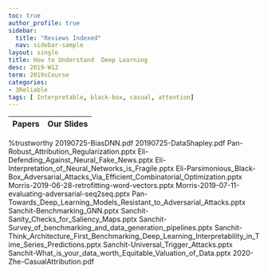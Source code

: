 ```yaml
---
toc: true
author_profile: true
sidebar:
  title: "Reviews Indexed"
  nav: sidebar-sample
layout: single
title: How to Understand  Deep Learning 
desc: 2019-W12
term: 2019sCourse
categories:
- 3Reliable
tags: [ Interpretable, black-box, casual, attention]  
---
```






| Papers |  Our Slides |
| -------------------------------------: | :----- |

%trustworthy 
20190725-BiasDNN.pdf
20190725-DataShapley.pdf
Pan-Robust_Attribution_Regularization.pptx
Eli-Defending_Against_Neural_Fake_News.pptx
Eli-Interpretation_of_Neural_Networks_is_Fragile.pptx
Eli-Parsimonious_Black-Box_Adversarial_Attacks_Via_Efficient_Combinatorial_Optimization.pptx
Morris-2019-06-28-retrofitting-word-vectors.pptx
Morris-2019-07-11-evaluating-adversarial-seq2seq.pptx
Pan-Towards_Deep_Learning_Models_Resistant_to_Adversarial_Attacks.pptx
Sanchit-Benchmarking_GNN.pptx
Sanchit-Sanity_Checks_for_Saliency_Maps.pptx
Sanchit-Survey_of_benchmarking_and_data_generation_pipelines.pptx
Sanchit-Think_Architecture_First_Benchmarking_Deep_Learning_Interpretability_in_Time_Series_Predictions.pptx
Sanchit-Universal_Trigger_Attacks.pptx
Sanchit-What_is_your_data_worth_Equitable_Valuation_of_Data.pptx
2020-Zhe-CasualAttribution.pdf


